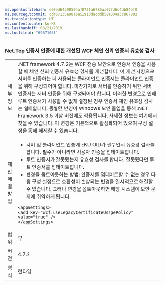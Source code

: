 ```yaml
---
ms.openlocfilehash: e69ed64390504af872fa6785aa0b7d6c4db84ef0
ms.sourcegitcommit: cdf67135a98a5a51913dacddb58e004a3c867802
ms.translationtype: HT
ms.contentlocale: ko-KR
ms.lasthandoff: 08/21/2019
ms.locfileid: "69671036"
---
```

### <a name="improved-wcf-chain-trust-certificate-validation-for-nettcp-certificate-authentication"></a>Net.Tcp 인증서 인증에 대한 개선된 WCF 체인 신뢰 인증서 유효성 검사

|   |   |
|---|---|
|세부 정보|.NET framework 4.7.2는 WCF 전송 보안으로 인증서 인증을 사용할 때 체인 신뢰 인증서 유효성 검사를 개선합니다. 이 개선 사항으로 서버를 인증하는 데 사용되는 클라이언트 인증서는 클라이언트 인증을 위해 구성되어야 합니다.  마찬가지로 서버를 인증하기 위한 서버 인증서는 서버 인증을 위해 구성되어야 합니다. 이러한 변경으로 인해 루트 인증서가 사용할 수 없게 설정된 경우 인증서 체인 유효성 검사는 실패합니다. 동일한 변경이 Windows 보안 롤업을 통해 .NET Framework 3.5 이상 버전에도 적용됩니다. 자세한 정보는 [여기](https://support.microsoft.com/help/4055269/security-only-update-for-net-framework-3-5-1-4-5-2-4-6-4-6-1-4-6-2-4-7)에서 찾을 수 있습니다. 이 변경은 기본적으로 활성화되어 있으며 구성 설정을 통해 해제할 수 있습니다.|
|제안 해결 방법|<ul><li>서버 및 클라이언트 인증에 EKU OID가 필수인지 유효성 검사를 합니다. 필수가 아니라면 사용자 인증을 업데이트합니다.</li><li>루트 인증서가 잘못됐는지 유효성 검사를 합니다. 잘못됐다면 루트 인증서를 업데이트합니다.</li><li>변경을 옵트아웃하는 방법: 인증서를 업데이트할 수 없는 경우 다음 구성 설정으로 호환성이 손상되는 변경을 일시적으로 해결할 수 있습니다. 그러나 변경을 옵트아웃하면 해당 시스템이 보안 문제에 취약하게 됩니다.</li></ul><pre><code class="lang-xml">&lt;appSettings&gt;&#13;&#10;&lt;add key=&quot;wcf:useLegacyCertificateUsagePolicy&quot; value=&quot;true&quot; /&gt;&#13;&#10;&lt;/appSettings&gt;&#13;&#10;</code></pre>|
|범위|부|
|버전|4.7.2|
|형식|런타임|
